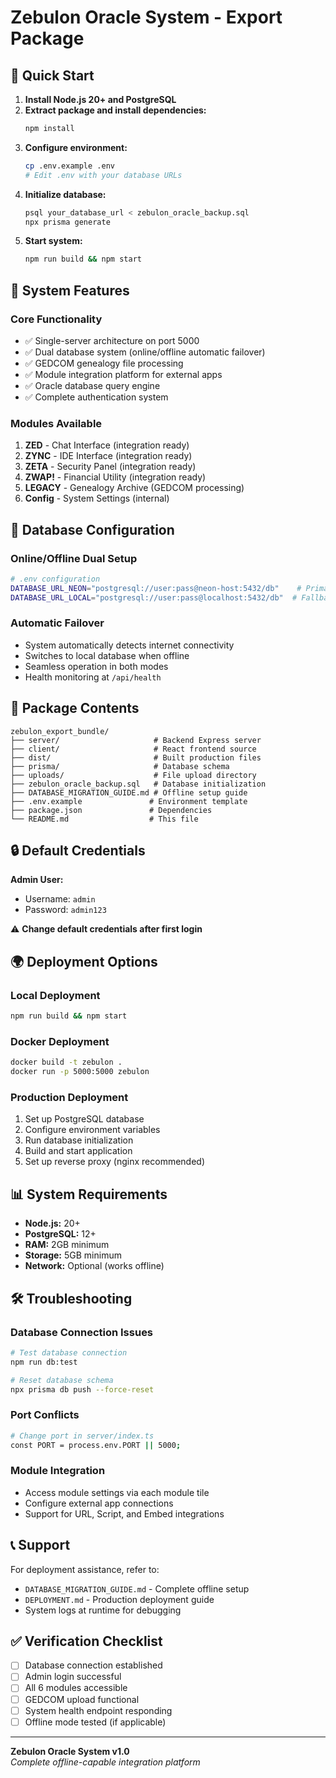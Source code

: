 # Zebulon Oracle System - Export Package

## 🚀 Quick Start

1. **Install Node.js 20+ and PostgreSQL**
2. **Extract package and install dependencies:**
   ```bash
   npm install
   ```
3. **Configure environment:**
   ```bash
   cp .env.example .env
   # Edit .env with your database URLs
   ```
4. **Initialize database:**
   ```bash
   psql your_database_url < zebulon_oracle_backup.sql
   npx prisma generate
   ```
5. **Start system:**
   ```bash
   npm run build && npm start
   ```

## 🔧 System Features

### Core Functionality
- ✅ Single-server architecture on port 5000
- ✅ Dual database system (online/offline automatic failover)
- ✅ GEDCOM genealogy file processing
- ✅ Module integration platform for external apps
- ✅ Oracle database query engine
- ✅ Complete authentication system

### Modules Available
1. **ZED** - Chat Interface (integration ready)
2. **ZYNC** - IDE Interface (integration ready)
3. **ZETA** - Security Panel (integration ready)
4. **ZWAP!** - Financial Utility (integration ready)
5. **LEGACY** - Genealogy Archive (GEDCOM processing)
6. **Config** - System Settings (internal)

## 💾 Database Configuration

### Online/Offline Dual Setup
```bash
# .env configuration
DATABASE_URL_NEON="postgresql://user:pass@neon-host:5432/db"    # Primary online
DATABASE_URL_LOCAL="postgresql://user:pass@localhost:5432/db"  # Fallback offline
```

### Automatic Failover
- System automatically detects internet connectivity
- Switches to local database when offline
- Seamless operation in both modes
- Health monitoring at `/api/health`

## 📁 Package Contents

```
zebulon_export_bundle/
├── server/                     # Backend Express server
├── client/                     # React frontend source
├── dist/                       # Built production files
├── prisma/                     # Database schema
├── uploads/                    # File upload directory
├── zebulon_oracle_backup.sql   # Database initialization
├── DATABASE_MIGRATION_GUIDE.md # Offline setup guide
├── .env.example               # Environment template
├── package.json               # Dependencies
└── README.md                  # This file
```

## 🔒 Default Credentials

**Admin User:**
- Username: `admin`
- Password: `admin123`

⚠️ **Change default credentials after first login**

## 🌍 Deployment Options

### Local Deployment
```bash
npm run build && npm start
```

### Docker Deployment
```bash
docker build -t zebulon .
docker run -p 5000:5000 zebulon
```

### Production Deployment
1. Set up PostgreSQL database
2. Configure environment variables
3. Run database initialization
4. Build and start application
5. Set up reverse proxy (nginx recommended)

## 📊 System Requirements

- **Node.js:** 20+ 
- **PostgreSQL:** 12+
- **RAM:** 2GB minimum
- **Storage:** 5GB minimum
- **Network:** Optional (works offline)

## 🛠 Troubleshooting

### Database Connection Issues
```bash
# Test database connection
npm run db:test

# Reset database schema
npx prisma db push --force-reset
```

### Port Conflicts
```bash
# Change port in server/index.ts
const PORT = process.env.PORT || 5000;
```

### Module Integration
- Access module settings via each module tile
- Configure external app connections
- Support for URL, Script, and Embed integrations

## 📞 Support

For deployment assistance, refer to:
- `DATABASE_MIGRATION_GUIDE.md` - Complete offline setup
- `DEPLOYMENT.md` - Production deployment guide
- System logs at runtime for debugging

## ✅ Verification Checklist

- [ ] Database connection established
- [ ] Admin login successful
- [ ] All 6 modules accessible
- [ ] GEDCOM upload functional
- [ ] System health endpoint responding
- [ ] Offline mode tested (if applicable)

---

**Zebulon Oracle System v1.0**  
*Complete offline-capable integration platform*